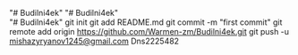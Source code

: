 "# Budilni4ek" 
"# Budilni4ek"  
"# Budilni4ek"  git init git add README.md git commit -m "first commit" git remote add origin https://github.com/Warmen-zm/Budilni4ek.git git push -u mishazyryanov1245@gmail.com Dns2225482
